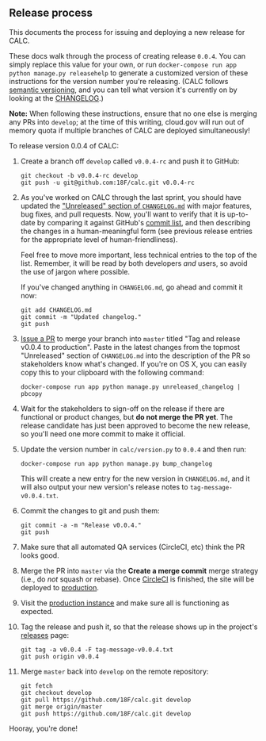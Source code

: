 ## Release process

This documents the process for issuing and deploying a new
release for CALC.

These docs walk through the process of creating release `0.0.4`.
You can simply replace this value for your own, or
run `docker-compose run app python manage.py releasehelp` to generate a
customized version of these instructions for the version number you're releasing.
(CALC follows [semantic versioning][semver], and you can tell what version it's
currently on by looking at the [CHANGELOG][changelog].)

**Note:** When following these instructions, ensure that no one else is
merging any PRs into `develop`; at the time of this writing, cloud.gov will
run out of memory quota if multiple branches of CALC are deployed
simultaneously!

To release version 0.0.4 of CALC:

1.  Create a branch off `develop` called `v0.0.4-rc` and push it to
    GitHub:

    ```
    git checkout -b v0.0.4-rc develop
    git push -u git@github.com:18F/calc.git v0.0.4-rc
    ```

2.  As you've worked on CALC through the last sprint, you should have updated the
    ["Unreleased" section of `CHANGELOG.md`][unreleased] with major features,
    bug fixes, and pull requests. Now, you'll want to verify that it is
    up-to-date by comparing it against GitHub's [commit list][commitlist],
    and then describing the changes in a human-meaningful form (see previous
    release entries for the appropriate level of human-friendliness).

    Feel free to move more important, less technical entries to the top
    of the list. Remember, it will be read by both developers *and* users,
    so avoid the use of jargon where possible.

    If you've changed anything in `CHANGELOG.md`, go ahead and commit it now:

    ```
    git add CHANGELOG.md
    git commit -m "Updated changelog."
    git push
    ```

3.  [Issue a PR][pr] to merge your branch into `master` titled
    "Tag and release v0.0.4 to production". Paste in the latest changes from the
    topmost "Unreleased" section of `CHANGELOG.md` into the
    description of the PR so stakeholders know what's changed. If you're
    on OS X, you can easily copy this to your clipboard with the following
    command:

    ```
    docker-compose run app python manage.py unreleased_changelog | pbcopy
    ```

4.  Wait for the stakeholders to sign-off on the release if there are
    functional or product changes, but **do not merge the PR yet**.
    The release candidate has just been approved to become the new
    release, so you'll need one more commit to make it official.

5.  Update the version number in `calc/version.py` to `0.0.4` and then
    run:

    ```
    docker-compose run app python manage.py bump_changelog
    ```

    This will create a new entry for the new version in `CHANGELOG.md`,
    and it will also output your new version's release notes to
    `tag-message-v0.0.4.txt`.

6.  Commit the changes to git and push them:

    ```
    git commit -a -m "Release v0.0.4."
    git push
    ```

7.  Make sure that all automated QA services (CircleCI, etc) think
    the PR looks good.

8.  Merge the PR into `master` via the **Create a merge commit** merge
    strategy (i.e., do *not* squash or rebase). Once [CircleCI][] is finished,
    the site will be deployed to [production][production].

9.  Visit the [production instance][production] and make sure all is functioning as
    expected.

10. Tag the release and push it, so that the release shows up in
    the project's [releases][] page:

    ```
    git tag -a v0.0.4 -F tag-message-v0.0.4.txt
    git push origin v0.0.4
    ```

11. Merge `master` back into `develop` on the remote repository:

    ```
    git fetch
    git checkout develop
    git pull https://github.com/18F/calc.git develop
    git merge origin/master
    git push https://github.com/18F/calc.git develop
    ```

Hooray, you're done!

[semver]: https://semver.org/
[changelog]: https://github.com/18F/calc/blob/develop/CHANGELOG.md
[commitlist]: https://github.com/18F/calc/commits/develop
[unreleased]: https://github.com/18F/calc/blob/develop/CHANGELOG.md#unreleased
[pr]: https://github.com/18F/calc/compare/master...v0.0.4-rc
[production]: https://calc.gsa.gov
[CircleCI]: https://circleci.com/gh/18F/calc
[releases]: https://github.com/18F/calc/releases

